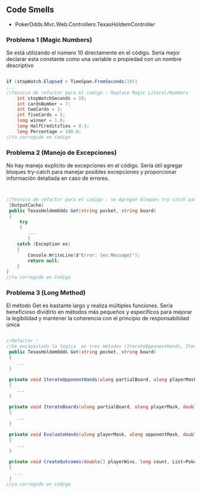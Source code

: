 ## Code Smells ##
- PokerOdds.Mvc.Web.Controllers.TexasHoldemController 

### Problema 1 (Magic Numbers)
Se está utilizando el número 10 directamente en el código. Sería mejor declarar esta constante como una variable o propiedad con un nombre descriptivo
~~~csharp

if (stopWatch.Elapsed > TimeSpan.FromSeconds(10))
...
//Tecnica de refactor para el codigo : Replace Magic Literal/Numbers 
    int stopWatchSeconds = 10;
    int cardsNumber = 7;
    int twoCards = 2;
    int fiveCards = 5;
    long winner = 1.0;
    long HalfCreditsTies = 0.5;
    long Percentage = 100.0;
//Ya corregido en Codigo
~~~
### Problema 2 (Manejo de Excepciones)
No hay manejo explícito de excepciones en el código. Sería útil agregar bloques try-catch para manejar posibles excepciones y proporcionar información detallada en caso de errores.
~~~csharp


//Tecnica de refactor para el codigo : se Agregan bloques try catch para tener control de excepciones 
 [OutputCache]
 public TexasHoldemOdds Get(string pocket, string board)
 {
     try
     {
        ...
        }
    catch (Exception ex)
    {
        Console.WriteLine($"Error: {ex.Message}");
        return null;
    }
}
//Ya corregido en Codigo
~~~

### Problema 3 (Long Method)
El método Get es bastante largo y realiza múltiples funciones. Sería beneficioso dividirlo en métodos más pequeños y específicos para mejorar la legibilidad y mantener la coherencia con el principio de responsabilidad única
~~~csharp

//Refactor :
//he encapsulado la lógica  en tres métodos (IterateOpponentHands, IterateBoards, y EvaluateHands) dividiendo el codigo en metodos mas pequeños
 public TexasHoldemOdds Get(string pocket, string board)
 {
    ...
 }

 private void IterateOpponentHands(ulong partialBoard, ulong playerMask, double[] playerWins, double[] opponentWins, ref long count, ref Stopwatch stopWatch)
 {
    ...
 }

 private void IterateBoards(ulong partialBoard, ulong playerMask, double[] playerWins, double[] opponentWins, ref long count, ref Stopwatch stopWatch, ulong opponentMask)
 {
    ...
 }

 private void EvaluateHands(ulong playerMask, ulong opponentMask, double[] playerWins, double[] opponentWins, ref long count, ref Stopwatch stopWatch, ulong boardMask)
 {
    ...
 }

 private void CreateOutcomes(double[] playerWins, long count, List<PokerOutcome> outcomes)
 {
   ...
 }
//ya corregido en codigo
~~~
